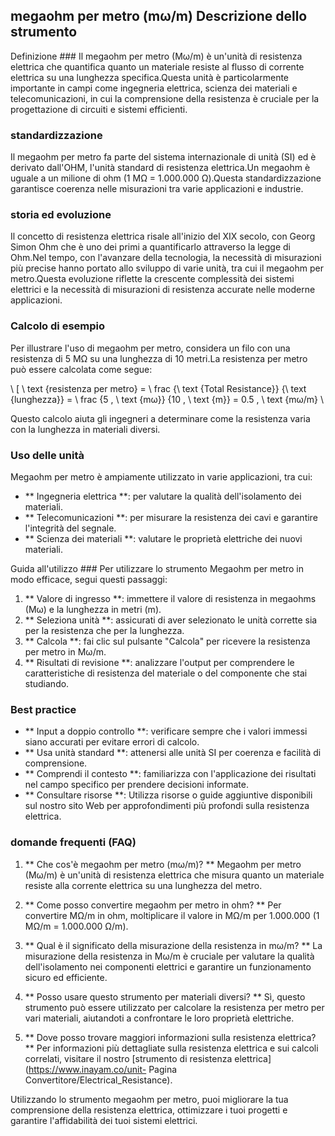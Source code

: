 ## megaohm per metro (mω/m) Descrizione dello strumento

Definizione ###
Il megaohm per metro (Mω/m) è un'unità di resistenza elettrica che quantifica quanto un materiale resiste al flusso di corrente elettrica su una lunghezza specifica.Questa unità è particolarmente importante in campi come ingegneria elettrica, scienza dei materiali e telecomunicazioni, in cui la comprensione della resistenza è cruciale per la progettazione di circuiti e sistemi efficienti.

### standardizzazione
Il megaohm per metro fa parte del sistema internazionale di unità (SI) ed è derivato dall'OHM, l'unità standard di resistenza elettrica.Un megaohm è uguale a un milione di ohm (1 MΩ = 1.000.000 Ω).Questa standardizzazione garantisce coerenza nelle misurazioni tra varie applicazioni e industrie.

### storia ed evoluzione
Il concetto di resistenza elettrica risale all'inizio del XIX secolo, con Georg Simon Ohm che è uno dei primi a quantificarlo attraverso la legge di Ohm.Nel tempo, con l'avanzare della tecnologia, la necessità di misurazioni più precise hanno portato allo sviluppo di varie unità, tra cui il megaohm per metro.Questa evoluzione riflette la crescente complessità dei sistemi elettrici e la necessità di misurazioni di resistenza accurate nelle moderne applicazioni.

### Calcolo di esempio
Per illustrare l'uso di megaohm per metro, considera un filo con una resistenza di 5 MΩ su una lunghezza di 10 metri.La resistenza per metro può essere calcolata come segue:

\ [
\ text {resistenza per metro} = \ frac {\ text {Total Resistance}} {\ text {lunghezza}} = \ frac {5 \, \ text {mω}} {10 \, \ text {m}} = 0.5 \, \ text {mω/m}
\

Questo calcolo aiuta gli ingegneri a determinare come la resistenza varia con la lunghezza in materiali diversi.

### Uso delle unità
Megaohm per metro è ampiamente utilizzato in varie applicazioni, tra cui:
- ** Ingegneria elettrica **: per valutare la qualità dell'isolamento dei materiali.
- ** Telecomunicazioni **: per misurare la resistenza dei cavi e garantire l'integrità del segnale.
- ** Scienza dei materiali **: valutare le proprietà elettriche dei nuovi materiali.

Guida all'utilizzo ###
Per utilizzare lo strumento Megaohm per metro in modo efficace, segui questi passaggi:
1. ** Valore di ingresso **: immettere il valore di resistenza in megaohms (Mω) e la lunghezza in metri (m).
2. ** Seleziona unità **: assicurati di aver selezionato le unità corrette sia per la resistenza che per la lunghezza.
3. ** Calcola **: fai clic sul pulsante "Calcola" per ricevere la resistenza per metro in Mω/m.
4. ** Risultati di revisione **: analizzare l'output per comprendere le caratteristiche di resistenza del materiale o del componente che stai studiando.

### Best practice
- ** Input a doppio controllo **: verificare sempre che i valori immessi siano accurati per evitare errori di calcolo.
- ** Usa unità standard **: attenersi alle unità SI per coerenza e facilità di comprensione.
- ** Comprendi il contesto **: familiarizza con l'applicazione dei risultati nel campo specifico per prendere decisioni informate.
- ** Consultare risorse **: Utilizza risorse o guide aggiuntive disponibili sul nostro sito Web per approfondimenti più profondi sulla resistenza elettrica.

### domande frequenti (FAQ)

1. ** Che cos'è megaohm per metro (mω/m)? **
Megaohm per metro (Mω/m) è un'unità di resistenza elettrica che misura quanto un materiale resiste alla corrente elettrica su una lunghezza del metro.

2. ** Come posso convertire megaohm per metro in ohm? **
Per convertire MΩ/m in ohm, moltiplicare il valore in MΩ/m per 1.000.000 (1 MΩ/m = 1.000.000 Ω/m).

3. ** Qual è il significato della misurazione della resistenza in mω/m? **
La misurazione della resistenza in Mω/m è cruciale per valutare la qualità dell'isolamento nei componenti elettrici e garantire un funzionamento sicuro ed efficiente.

4. ** Posso usare questo strumento per materiali diversi? **
Sì, questo strumento può essere utilizzato per calcolare la resistenza per metro per vari materiali, aiutandoti a confrontare le loro proprietà elettriche.

5. ** Dove posso trovare maggiori informazioni sulla resistenza elettrica? **
Per informazioni più dettagliate sulla resistenza elettrica e sui calcoli correlati, visitare il nostro [strumento di resistenza elettrica] (https://www.inayam.co/unit- Pagina Convertitore/Electrical_Resistance).

Utilizzando lo strumento megaohm per metro, puoi migliorare la tua comprensione della resistenza elettrica, ottimizzare i tuoi progetti e garantire l'affidabilità dei tuoi sistemi elettrici.